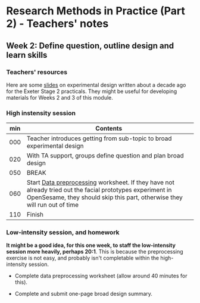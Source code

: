 # Research Methods in Practice (Part 2) - Teachers' notes

## Week 2: Define question, outline design and learn skills

### Teachers' resources

Here are some [slides](expt-design.odp) on experimental design written about a decade ago for the Exeter Stage 2 practicals. They might be useful for developing materials for Weeks 2 and 3 of this module. 

### High instensity session

| min | Contents                                                               |
|-----|------------------------------------------------------------------------|
| 000 | Teacher introduces getting from sub-topic to broad experimental design |
| 020 | With TA support, groups define question and plan broad design          |
| 050 | BREAK                          |
| 060 |  Start [Data preprocessing](https://ajwills72.github.io/rminr/preproc.html) worksheet. If they have not already tried out the facial prototypes experiment in OpenSesame, they should skip this part, otherwise they will run out of time                         |
| 110 | Finish                                                                 |

### Low-intensity session, and homework

**It might be a good idea, for this one week, to staff the low-intensity session more heavily, perhaps 20:1**. This is because the preprocessing exercise is not easy, and probably isn't completable within the high-intensity session.

- Complete data preprocessing worksheet (allow around 40 minutes for this).

- Complete and submit one-page broad design summary.






